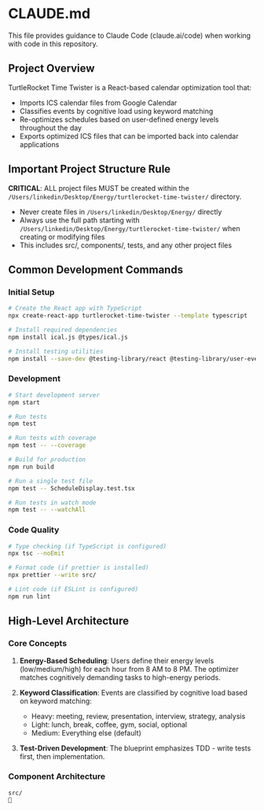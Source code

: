 # CLAUDE.md

This file provides guidance to Claude Code (claude.ai/code) when working with code in this repository.

## Project Overview

TurtleRocket Time Twister is a React-based calendar optimization tool that:
- Imports ICS calendar files from Google Calendar
- Classifies events by cognitive load using keyword matching
- Re-optimizes schedules based on user-defined energy levels throughout the day
- Exports optimized ICS files that can be imported back into calendar applications

## Important Project Structure Rule

**CRITICAL**: ALL project files MUST be created within the `/Users/linkedin/Desktop/Energy/turtlerocket-time-twister/` directory. 
- Never create files in `/Users/linkedin/Desktop/Energy/` directly
- Always use the full path starting with `/Users/linkedin/Desktop/Energy/turtlerocket-time-twister/` when creating or modifying files
- This includes src/, components/, tests, and any other project files

## Common Development Commands

### Initial Setup
```bash
# Create the React app with TypeScript
npx create-react-app turtlerocket-time-twister --template typescript

# Install required dependencies
npm install ical.js @types/ical.js

# Install testing utilities
npm install --save-dev @testing-library/react @testing-library/user-event
```

### Development
```bash
# Start development server
npm start

# Run tests
npm test

# Run tests with coverage
npm test -- --coverage

# Build for production
npm run build

# Run a single test file
npm test -- ScheduleDisplay.test.tsx

# Run tests in watch mode
npm test -- --watchAll
```

### Code Quality
```bash
# Type checking (if TypeScript is configured)
npx tsc --noEmit

# Format code (if prettier is installed)
npx prettier --write src/

# Lint code (if ESLint is configured)
npm run lint
```

## High-Level Architecture

### Core Concepts

1. **Energy-Based Scheduling**: Users define their energy levels (low/medium/high) for each hour from 8 AM to 8 PM. The optimizer matches cognitively demanding tasks to high-energy periods.

2. **Keyword Classification**: Events are classified by cognitive load based on keyword matching:
   - Heavy: meeting, review, presentation, interview, strategy, analysis
   - Light: lunch, break, coffee, gym, social, optional
   - Medium: Everything else (default)

3. **Test-Driven Development**: The blueprint emphasizes TDD - write tests first, then implementation.

### Component Architecture

```
src/


